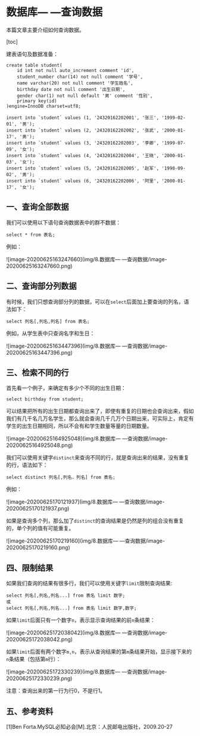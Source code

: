 # 数据库— —查询数据

本篇文章主要介绍如何查询数据。

[toc]

建表语句及数据准备：

```mysql
create table student(
    id int not null auto_increment comment 'id',
    student_number char(14) not null comment '学号',
    name varchar(20) not null comment '学生姓名',
    birthday date not null comment '出生日期',
    gender char(1) not null default '男' comment '性别',
	primary key(id)
)engine=InnoDB charset=utf8;

insert into `student` values (1, '24320162202001', '张三', '1999-02-01', '男');
insert into `student` values (2, '24320162202002', '张武', '2000-01-17', '男');
insert into `student` values (3, '24320162202003', '李卿', '1999-07-09', '女');
insert into `student` values (4, '24320162202004', '王晓', '2000-01-03', '女');
insert into `student` values (5, '24320162202005', '赵军', '1998-09-02', '男');
insert into `student` values (6, '24320162202006', '阿里', '2000-01-17', '女');
```



## 一、查询全部数据

我们可以使用以下语句查询数据表中的群不数据：

```mysql
select * from 表名;
```

例如：

![image-20200625163247660](img/8.数据库— —查询数据/image-20200625163247660.png)



## 二、查询部分列数据

有时候，我们只想查询部分列的数据，可以在`select`后面加上要查询的列名，语法如下：

```mysql
select 列名[,列名,列名] from 表名;
```

例如，从学生表中只查询名字和生日：

![image-20200625163447396](img/8.数据库— —查询数据/image-20200625163447396.png)



## 三、检索不同的行

首先看一个例子，来确定有多少个不同的出生日期：

```mysql
select birthday from student;
```

可以结果把所有的出生日期都查询出来了，即使有重复的日期也会查询出来，假如我们有几千名几万名学生，那么就会查询几千几万个日期出来，可实际上，肯定有学生的出生日期相同，所以不会有和学生数量等量的日期数量。

![image-20200625164925048](img/8.数据库— —查询数据/image-20200625164925048.png)

我们可以使用关键字`distinct`来查询不同的行，就是查询出来的结果，没有重复的行，语法如下：

```mysql
select distinct 列名[,列名，列名] from 表名;
```

例如：

![image-20200625170121937](img/8.数据库— —查询数据/image-20200625170121937.png)

如果是查询多个列，那么加了`distinct`的查询结果是仍然是列的组合没有重复的，单个列的值有可能重复。

![image-20200625170219160](img/8.数据库— —查询数据/image-20200625170219160.png)



## 四、限制结果

如果我们查询的结果有很多行，我们可以使用关键字`limit`限制查询结果:

```mysql
select 列名[,列名,列名...] from 表名 limit 数字;
或
select 列名[,列名,列名...] from 表名 limit 数字,数字;
```

如果`limit`后面只有一个数字`n`，表示显示查询结果的前`n`条结果：

![image-20200625172038042](img/8.数据库— —查询数据/image-20200625172038042.png)

如果`limit`后面有两个数字`m,n`，表示从查询结果的第`m`条结果开始，显示接下来的`n`条结果（包括第`m`行）：

![image-20200625172330239](img/8.数据库— —查询数据/image-20200625172330239.png)

注意：查询出来的第一行为行0，不是行1。



## 五、参考资料

[1]Ben Forta.MySQL必知必会[M].北京：人民邮电出版社，2009.20-27
